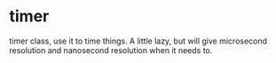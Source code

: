 timer
=====

timer class, use it to time things. A little lazy, but will give microsecond resolution and nanosecond resolution when it needs to.
